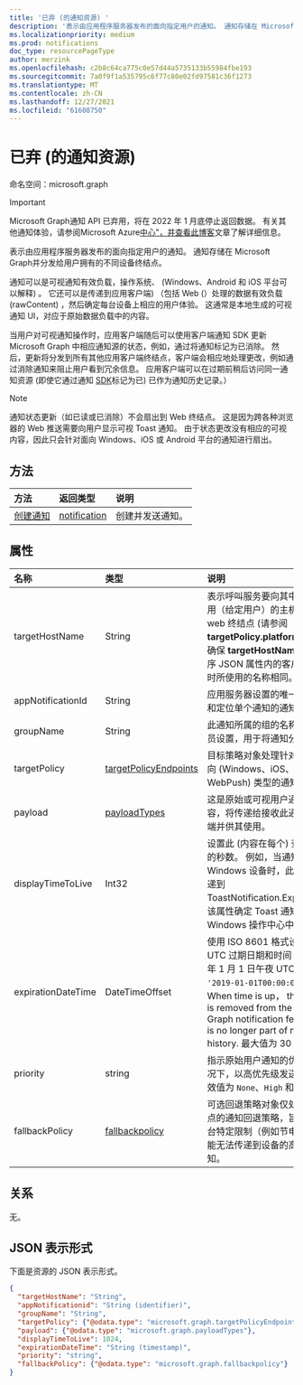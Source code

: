 ```yaml
---
title: '已弃 (的通知资源) '
description: '表示由应用程序服务器发布的面向指定用户的通知。 通知存储在 Microsoft Graph并分发给用户拥有的不同设备终结点。 '
ms.localizationpriority: medium
ms.prod: notifications
doc_type: resourcePageType
author: merzink
ms.openlocfilehash: c2b8c64ca775c0e57d44a5735133b55984fbe193
ms.sourcegitcommit: 7a0f9f1a535795c6f77c80e02fd97581c36f1273
ms.translationtype: MT
ms.contentlocale: zh-CN
ms.lasthandoff: 12/27/2021
ms.locfileid: "61608750"
---
```

# <a name="notification-resource-type-deprecated"></a>已弃 (的通知资源) 

命名空间：microsoft.graph

> [!IMPORTANT]
> Microsoft Graph通知 API 已弃用，将在 2022 年 1 月底停止返回数据。 有关其他通知体验，请参阅Microsoft Azure[中心"，](/azure/notification-hubs)[并查看此博客](https://devblogs.microsoft.com/microsoft365dev/retiring-microsoft-graph-notifications/)文章了解详细信息。

表示由应用程序服务器发布的面向指定用户的通知。 通知存储在 Microsoft Graph并分发给用户拥有的不同设备终结点。 

通知可以是可视通知有效负载，操作系统、 (Windows、Android 和 iOS 平台可以解释) 。 它还可以是传递到应用客户端) （包括 Web (）处理的数据有效负载 (rawContent) ，然后确定每台设备上相应的用户体验。  这通常是本地生成的可视通知 UI，对应于原始数据负载中的内容。 

当用户对可视通知操作时，应用客户端随后可以使用客户端通知 SDK 更新 Microsoft Graph 中相应通知源的状态，例如，通过将通知标记为已消除。 然后，更新将分发到所有其他应用客户端终结点，客户端会相应地处理更改，例如通过消除通知来阻止用户看到冗余信息。 应用客户端可以在过期前稍后访问同一通知资源 (即使它通过通知 [SDK](https://aka.ms/GNSDK)标记为已) 已作为通知历史记录。） 

> [!NOTE]
> 通知状态更新（如已读或已消除）不会扇出到 Web 终结点。 这是因为跨各种浏览器的 Web 推送需要向用户显示可视 Toast 通知。 由于状态更改没有相应的可视内容，因此只会针对面向 Windows、iOS 或 Android 平台的通知进行扇出。

## <a name="methods"></a>方法
|方法 | 返回类型 | 说明|
|:------|:------------|:-----------|
|[创建通知](../api/user-post-notifications.md) | [notification](projectrome-notification.md) |创建并发送通知。 |

## <a name="properties"></a>属性
|名称 | 类型 | 说明|
|:----|:-----|:-----------|
| targetHostName | String | 表示呼叫服务要向其中发布通知的应用（给定用户）的主机名。 如果面向 web 终结点 (请参阅 **targetPolicy.platformTypes**) ，请确保 **targetHostName** 与在应用程序 JSON 属性内的客户端上创建订阅时所使用的名称相同。 |
| appNotificationId | String | 应用服务器设置的唯一 ID，用于标识和定位单个通知的通知。 |
| groupName | String | 此通知所属的组的名称。 它由开发人员设置，用于将通知分组在一起。 |
| targetPolicy | [targetPolicyEndpoints](targetpolicyendpoints.md) | 目标策略对象处理针对给定用户应面向 (Windows、iOS、Android 和 WebPush) 类型的通知传递策略。 |
| payload | [payloadTypes](payloadtypes.md)| 这是原始或可视用户通知的数据内容，将传递给接收此通知的应用客户端并供其使用。 |
| displayTimeToLive | Int32 | 设置此 (内容在每个) 查看器中停留的秒数。 例如，当通知传递到 Windows 设备时，此属性的值将传递到 ToastNotification.ExpirationTime，该属性确定 Toast 通知将在用户的 Windows 操作中心中停留的时间。 |
| expirationDateTime | DateTimeOffset | 使用 ISO 8601 格式设置用户通知的 UTC 过期日期和时间 (例如，2019 年 1 月 1 日午夜 UTC 如下所示 `'2019-01-01T00:00:00Z'` ：) 。 When time is up， the notification is removed from the Microsoft Graph notification feed store and is no longer part of notification history. 最大值为 30 天。 |
| priority | string | 指示原始用户通知的优先级。 默认情况下，以高优先级发送视觉通知。 有效值为 `None`、`High` 和 `Low`。 |
| fallbackPolicy | [fallbackpolicy](fallbackpolicy.md) | 可选回退策略对象仅处理 i (OS 终结点的通知回退策略，旨在用于由于平台特定限制（例如节电模式) ）而可能无法传递到设备的高优先级原始通知。 |


## <a name="relationships"></a>关系
无。


## <a name="json-representation"></a>JSON 表示形式
下面是资源的 JSON 表示形式。

<!-- {
  "blockType": "resource",
  "optionalProperties": [

  ],
  "@odata.type": "microsoft.graph.notification",
  "keyProperty": "id"
}-->

```json
{
  "targetHostName": "String",
  "appNotificationid": "String (identifier)",
  "groupName": "String", 
  "targetPolicy": {"@odata.type": "microsoft.graph.targetPolicyEndpoints"},
  "payload": {"@odata.type": "microsoft.graph.payloadTypes"},
  "displayTimeToLive": 1024,
  "expirationDateTime": "String (timestamp)",
  "priority": "string",
  "fallbackPolicy": {"@odata.type": "microsoft.graph.fallbackpolicy"} 
}
```

<!-- uuid: 16cd6b66-4b1a-43a1-adaf-3a886856ed98
2019-02-04 14:57:30 UTC -->
<!-- {
  "type": "#page.annotation",
  "description": "notification resource",
  "keywords": "",
  "section": "documentation",
  "tocPath": ""
}-->


